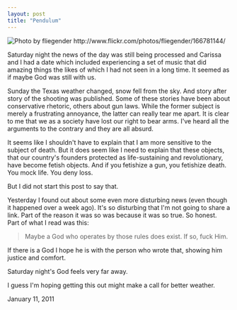 ```yaml
---
layout: post
title: "Pendulum"
---
```


<img src="http://farm1.static.flickr.com/62/166781144_3105e46712.jpg" title="Photo by fliegender http://www.flickr.com/photos/fliegender/166781144/">

Saturday night the news of the day was still being processed and Carissa and I had a date which included experiencing a set of music that did amazing things the likes of which I had not seen in a long time. It seemed as if maybe God was still with us.

Sunday the Texas weather changed, snow fell from the sky. And story after story of the shooting was published. Some of these stories have been about conservative rhetoric, others about gun laws. While the former subject is merely a frustrating annoyance, the latter can really tear me apart. It is clear to me that we as a society have lost our right to bear arms. I've heard all the arguments to the contrary and they are all absurd.

It seems like I shouldn't have to explain that I am more sensitive to the subject of death. But it does seem like I need to explain that these objects, that our country's founders protected as life-sustaining and revolutionary, have become fetish objects. And if you fetishize a gun, you fetishize death. You mock life. You deny loss.

But I did not start this post to say that.

Yesterday I found out about some even more disturbing news (even though it happened over a week ago). It's so disturbing that I'm not going to share a link. Part of the reason it was so was because it was so true. So honest. Part of what I read was this:

> Maybe a God who operates by those rules does exist. If so, fuck Him.

If there is a God I hope he is with the person who wrote that, showing him justice and comfort. 

Saturday night's God feels very far away. 

I guess I'm hoping getting this out might make a call for better weather.

<p class="date">January 11, 2011</p>
